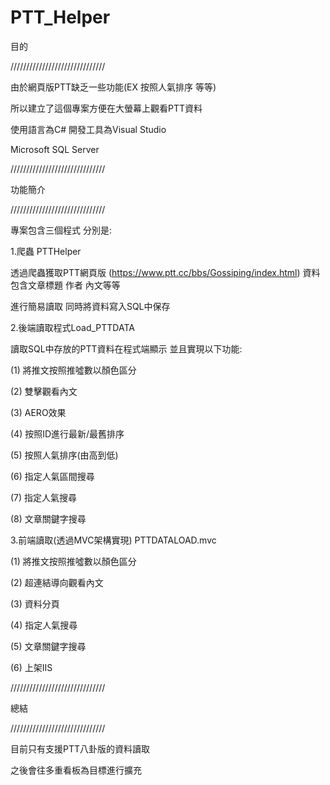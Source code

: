 # PTT_Helper

目的

//////////////////////////////

由於網頁版PTT缺乏一些功能(EX 按照人氣排序 等等)

所以建立了這個專案方便在大螢幕上觀看PTT資料

使用語言為C# 開發工具為Visual Studio

Microsoft SQL Server

//////////////////////////////


功能簡介

//////////////////////////////

專案包含三個程式 分別是:

1.爬蟲 PTTHelper

透過爬蟲獲取PTT網頁版 (https://www.ptt.cc/bbs/Gossiping/index.html) 資料 包含文章標題 作者 內文等等 

進行簡易讀取 同時將資料寫入SQL中保存


2.後端讀取程式Load_PTTDATA

讀取SQL中存放的PTT資料在程式端顯示 並且實現以下功能:

(1) 將推文按照推噓數以顏色區分

(2) 雙擊觀看內文

(3) AERO效果

(4) 按照ID進行最新/最舊排序

(5) 按照人氣排序(由高到低)

(6) 指定人氣區間搜尋

(7) 指定人氣搜尋

(8) 文章關鍵字搜尋


3.前端讀取(透過MVC架構實現) PTTDATALOAD.mvc

(1) 將推文按照推噓數以顏色區分

(2) 超連結導向觀看內文

(3) 資料分頁

(4) 指定人氣搜尋

(5) 文章關鍵字搜尋

(6) 上架IIS


//////////////////////////////

總結

//////////////////////////////

目前只有支援PTT八卦版的資料讀取

之後會往多重看板為目標進行擴充



